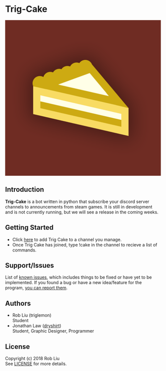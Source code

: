 # Trig-Cake
![Trig-Cake](Logo.png)

## Introduction
**Trig-Cake** is a bot written in python that subscribe your discord server channels to announcements from steam games. It is still in development and is not currently running, but we will see a release in the coming weeks.

## Getting Started
* Click [here](https://discordapp.com/oauth2/authorize?client_id=438429063879720960&permissions=84992&scope=bot) to add Trig Cake to a channel you manage.
* Once Trig Cake has joined, type !cake in the channel to recieve a list of commands.

## Support/Issues
List of [known issues](https://github.com/triglemon/Trig-Cake/issues), which includes things to be fixed or have yet to be implemented.
If you found a bug or have a new idea/feature for the program, [you can report them](https://github.com/triglemon/Trig-Cake/issues/new).

## Authors
* Rob Liu (triglemon) <br />
  Student
* Jonathan Law ([dryshirt](https://dryshirt.github.io)) <br />
  Student, Graphic Designer, Programmer

## License
Copyright (c) 2018 Rob Liu <br />
See [LICENSE](LICENSE.txt) for more details.


